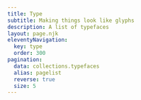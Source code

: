 ```yaml
---
title: Type
subtitle: Making things look like glyphs
description: A list of typefaces
layout: page.njk
eleventyNavigation:
  key: type
  order: 300
pagination:
  data: collections.typefaces
  alias: pagelist
  reverse: true
  size: 5
---
```

